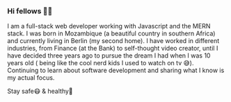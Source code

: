 ### Hi fellows ✌🏽

I am a full-stack web developer working with Javascript and the MERN stack. I was born in Mozambique (a beautiful country in southern Africa) and currently living in Berlin (my second home). I have worked in different industries, from Finance (at the Bank) to self-thought video creator, until I have decided three years ago to pursue the dream I had when I was 10 years old ( being like the cool nerd kids I used to watch on tv 😅). Continuing to learn about software development and sharing what I know is my actual focus.

Stay safe😷 & healthy🥑

<!--
**ivantembe/ivantembe** is a ✨ _special_ ✨ repository because its `README.md` (this file) appears on your GitHub profile.

Here are some ideas to get you started:

- 🔭 I’m currently working on ...
- 🌱 I’m currently learning ...
- 👯 I’m looking to collaborate on ...
- 🤔 I’m looking for help with ...
- 💬 Ask me about ...
- 📫 How to reach me: ...
- 😄 Pronouns: ...
- ⚡ Fun fact: ...
-->
